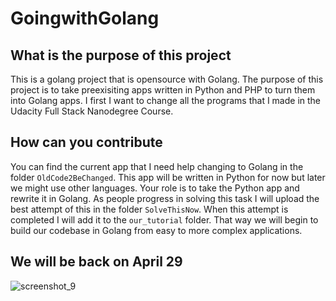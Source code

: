 # GoingwithGolang

## What is the purpose of this project
This is a golang project that is opensource with Golang.  The purpose of this project is to take preexisiting apps written in Python and PHP to turn them into Golang apps.  I first I want to change all the programs that I made in the Udacity Full Stack Nanodegree Course.  


## How can you contribute
You can find the current app that I need help changing to Golang in the folder `OldCode2BeChanged`.  This app will be written in Python for now but later we might use other languages.  Your role is to take the Python app and rewrite it in Golang.  As people progress in solving this task I will upload the best attempt of this in the folder `SolveThisNow`.  When this attempt is completed I will add it to the `our_tutorial` folder.  That way we will begin to build our codebase in Golang from easy to more complex applications.



## We will be back on April 29
![screenshot_9](https://user-images.githubusercontent.com/21030885/39179664-c5056e50-47ef-11e8-8a32-7922630816b8.jpg)
